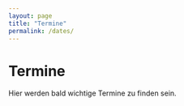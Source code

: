 ```yaml
---
layout: page
title: "Termine"
permalink: /dates/
---
```


# Termine
Hier werden bald wichtige Termine zu finden sein.
